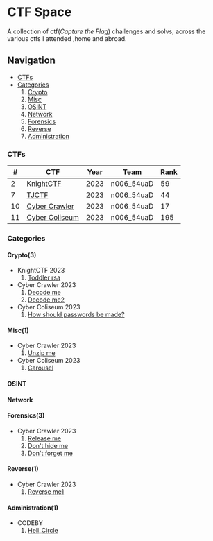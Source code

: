 # CTF Space
A collection of ctf(*Capture the Flag*) challenges and solvs, across the various ctfs I attended ,home and abroad.

## Navigation
- [CTFs](#ctfs)
- [Categories](#categories)
    1. [Crypto](#crypto)
    2. [Misc](#misc)
    3. [OSINT](#osint)
    4. [Network](#network)
    5. [Forensics](#forensics) 
    6. [Reverse](#reverse)
    7. [Administration](#administration)

### CTFs
| # |     CTF   | Year |   Team   |  Rank |
|---|-----------|------|----------|-------|
|2 |[KnightCTF](/CTFs/KnightCTF_2023/) | 2023 |n006_54uaD|  59  |
|7 |[TJCTF](/CTFs/TJCTF_2023/) | 2023 |n006_54uaD|  44  |
|10 |[Cyber Crawler](/CTFs/CyberCrawler_2023/) | 2023 |n006_54uaD|  17  |
|11 |[Cyber Coliseum](/CTFs/CyberColiseum_2023/) | 2023 |n006_54uaD| 195 |

### Categories 
#### Crypto(3)
- KnightCTF 2023
    1. [Toddler rsa](/CTFs/KnightCTF_2023/Crypto/Toddler%20RSA/README.md)
- Cyber Crawler 2023
    1. [Decode me](/CTFs/CyberCrawler_2023/Crypto/Decode%20me/README.md)
    2. [Decode me2](/CTFs/CyberCrawler_2023/Crypto/Decode%20me2/README.md)
- Cyber Coliseum 2023
    1. [How should passwords be made?](/CTFs/CyberColiseum_2023/Crypto/How%20should%20passwords%20be%20made/README.md)
#### Misc(1)
- Cyber Crawler 2023
    1. [Unzip me](/CTFs/CyberCrawler_2023/Misc/Unzip%20me/README.md)
- Cyber Coliseum 2023
    1. [Carousel](/CTFs/CyberColiseum_2023/Misc/Carousel/README.md)
#### OSINT
#### Network
#### Forensics(3)
- Cyber Crawler 2023
    1. [Release me](/CTFs/CyberCrawler_2023/Forensics/release%20me/README.md)
    2. [Don't hide me](/CTFs/CyberCrawler_2023/Forensics/Dont%20Hide%20me/README.md)
    3. [Don't forget me](/CTFs/CyberCrawler_2023/Forensics/Dont%20Forget%20me/README.md)
#### Reverse(1)
- Cyber Crawler 2023
    1. [Reverse me1](/CTFs/CyberCrawler_2023/Reverse/Reverse%20me%201/README.md)
#### Administration(1)
- CODEBY
    1. [Hell_Circle](/Websites/CODEBY/Administration/Hell%20Circle/README.md)






